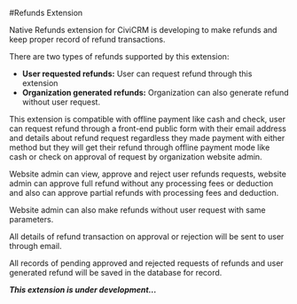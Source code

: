 #Refunds Extension

Native Refunds extension for CiviCRM is developing to make refunds and keep proper record of refund transactions.

There are two types of refunds supported by this extension:

* **User requested refunds:** User can request refund through this extension
* **Organization generated refunds:** Organization can also generate refund without user request.

This extension is compatible with offline payment like cash and check, user can request refund through a front-end public form with their email address and details about refund request regardless they made payment with either method but they will get their refund through offline payment mode like cash or check on approval of request by organization website admin.


Website admin can view, approve and reject user refunds requests, website admin can approve full refund without any processing fees or deduction and also can approve partial refunds with processing fees and deduction.


Website admin can also make refunds without user request with same parameters.


All details of refund transaction on approval or rejection will be sent to user through email.


All records of pending approved and rejected requests of refunds and user generated refund will be saved in the database for record.

**_This extension is under development..._**
